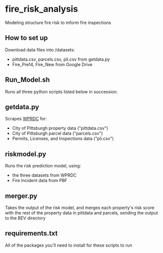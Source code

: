 # fire_risk_analysis
Modeling structure fire risk to inform fire inspections

## How to set up

Download data files into /datasets:
* pittdata.csv, parcels.csv, pli.csv from getdata.py
* Fire_Pre14, Fire_New from Google Drive


## Run_Model.sh
Runs all three python scripts listed below in succession.


## getdata.py

Scrapes [WPRDC](wprdc.org) for:
* City of Pittsburgh property data ("pittdata.csv")
* City of Pittsburgh parcel data ("parcels.csv")
* Permits, Licenses, and Inspections data ("pli.csv")

## riskmodel.py

Runs the risk prediction model, using:
* the three datasets from WPRDC
* Fire Incident data from PBF

## merger.py

Takes the output of the risk model, and merges each property's risk score with the rest of the property data in pittdata and parcels, sending the output to the BEV directory

## requirements.txt

All of the packages you'll need to install for these scripts to run
